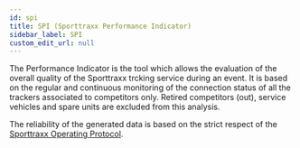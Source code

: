 ```yaml
---
id: spi
title: SPI (Sporttraxx Performance Indicator)
sidebar_label: SPI
custom_edit_url: null
---
```


The Performance Indicator is the tool which allows the evaluation of the overall quality of
the Sporttraxx trcking service during an event.
It is based on the regular and continuous monitoring of the connection status of all the
trackers associated to competitors only. Retired competitors (out), service vehicles and
spare units are excluded from this analysis.

The reliability of the generated data is based on the strict respect of the [Sporttraxx
Operating Protocol](sop).
